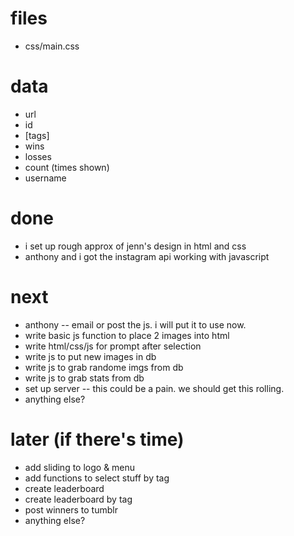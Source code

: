 files
=======

- css/main.css



data
=========

* url
* id
* [tags]
* wins
* losses
* count (times shown)
* username



done
======

- i set up rough approx of jenn's design in html and css
- anthony and i got the instagram api working with javascript

next
======

- anthony -- email or post the js. i will put it to use now.
- write basic js function to place 2 images into html
- write html/css/js for prompt after selection
- write js to put new images in db
- write js to grab randome imgs from db
- write js to grab stats from db
- set up server -- this could be a pain. we should get this rolling.
- anything else?

later (if there's time)
======

- add sliding to logo & menu 
- add functions to select stuff by tag
- create leaderboard
- create leaderboard by tag
- post winners to tumblr
- anything else?